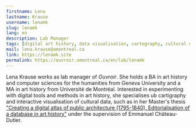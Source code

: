 ```yaml
---
firstname: Lena
lastname: Krause
username: lenamk
slug: lenamk
lang: en
description: Lab Manager
tags: [digital art history, data visualisation, cartography, cultural mediation, digital litteracy]
mail: lena.krause@umontreal.ca
link: https://lenamk.site
permalink: https://ouvroir.umontreal.ca/en/lab/lenamk
---
```


Lena Krause works as lab manager of _Ouvroir_. She holds a BA in art history and computer sciences for the humanities from Geneva University and a MA in art history from Université de Montréal. Interested in experimenting with digital tools and methods in art history, she specialises ub cartigraphy and interactive visualisation of cultural data, such as in her Master's thesis ["Creating a digital atlas of public architecture (1795-1840). Editorialisation of a database in art history"](https://public.archi/atlas-2021) under the supervision of Emmanuel Château-Dutier.
